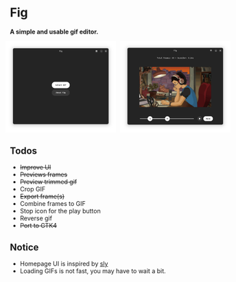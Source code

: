 # Fig

**A simple and usable gif editor.**

<div style="display: flex; gap: 10px; justify-content: center;">
  <img src="assets/screenshot-home.png" alt="Home UI" style="max-width: 51%; height: auto;">
  <img src="assets/screenshot-editor.png" alt="Editor UI" style="max-width: 51%; height: auto;">
</div>

## Todos

- ~~Improve UI~~
- ~~Previews frames~~
- ~~Preview trimmed gif~~
- Crop GIF
- ~~Export frame(s)~~
- Combine frames to GIF
- Stop icon for the play button
- Reverse gif
- ~~Port to GTK4~~

## Notice

- Homepage UI is inspired by [sly](https://github.com/kra-mo/sly)
- Loading GIFs is not fast, you may have to wait a bit.
